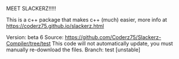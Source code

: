 MEET SLACKERZ!!!!!

This is a c++ package that makes c++ (much) easier, more info at https://coderz75.github.io/slackerz.html

Version: beta 6
Source: https://github.com/Coderz75/Slackerz-Compiler/tree/test
This code will not automatically update, you must manually re-download the files.
Branch: test [unstable]
